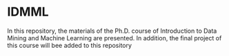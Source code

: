 # IDMML
In this repository, the materials of the Ph.D. course of Introduction to Data Mining and Machine Learning are presented. In addition, the final project of this course will bee added to this repository
